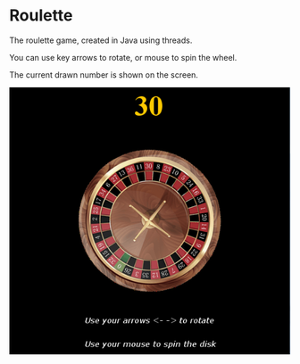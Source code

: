 # Roulette
The roulette game, created in Java using threads. 

You can use key arrows to rotate, or mouse to spin the wheel. 

The current drawn number is shown on the screen. 

![Alt text](screen.png "Screenshot of the application")
